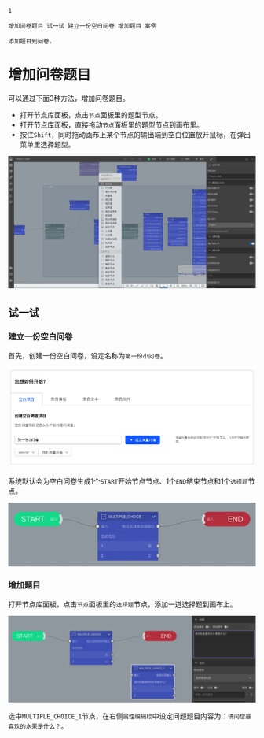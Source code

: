 ```index
1
```
```tag
增加问卷题目 试一试 建立一份空白问卷 增加题目 案例
```
```summary
添加题目到问卷。
```
# 增加问卷题目

可以通过下面3种方法，增加问卷题目。

+ 打开节点库面板，点击`节点`面板里的题型节点。
+ 打开节点库面板，直接拖动`节点`面板里的题型节点到画布里。
+ 按住`Shift`，同时拖动画布上某个节点的输出端到空白位置放开鼠标，在弹出菜单里选择题型。

<img src='./assets/01addQuestion/shiftClick.png'>

## 试一试

### 建立一份空白问卷
首先，创建一份空白问卷，设定名称为`第一份小问卷`。

<img src='./assets/01addQuestion/buildBlankSurvey.png'>

系统默认会为空白问卷生成1个`START`开始节点节点、1个`END`结束节点和1个`选择题`节点。

<img src='./assets/01addQuestion/blankSurvey.png'>

### 增加题目

打开节点库面板，点击`节点`面板里的`选择题`节点，添加一道选择题到画布上。

<img src='./assets/01addQuestion/addAQuestionNode.png'>

选中`MULTIPLE_CHOICE_1`节点，在右侧`属性编辑栏`中设定问题题目内容为：`请问您最喜欢的水果是什么？`。